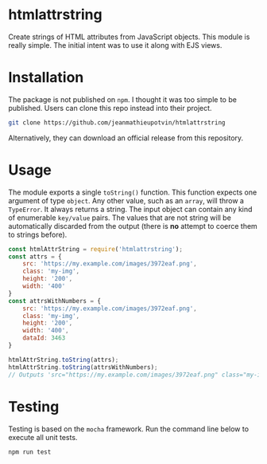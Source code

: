 # htmlattrstring

Create strings of HTML attributes from JavaScript objects. This module is really
simple. The initial intent was to use it along with EJS views.

# Installation

The package is not published on `npm`. I thought it was too simple to be published.
Users can clone this repo instead into their project.

```bash
git clone https://github.com/jeanmathieupotvin/htmlattrstring
```

Alternatively, they can download an official release from this repository.

# Usage

The module exports a single `toString()` function. This function expects one argument of type `object`. Any other value, such as an `array`, will throw a `TypeError`. It always returns a string. The input object can contain any kind of enumerable `key/value` pairs. The values that are not string will be automatically discarded from the output (there is **no** attempt to coerce them to strings before).

```js
const htmlAttrString = require('htmlattrstring');
const attrs = {
    src: 'https://my.example.com/images/3972eaf.png',
    class: 'my-img',
    height: '200',
    width: '400'
}
const attrsWithNumbers = {
    src: 'https://my.example.com/images/3972eaf.png',
    class: 'my-img',
    height: '200',
    width: '400',
    dataId: 3463
}

htmlAttrString.toString(attrs);
htmlAttrString.toString(attrsWithNumbers);
// Outputs 'src="https://my.example.com/images/3972eaf.png" class="my-img" height="200" width="400"'.
```

# Testing

Testing is based on the `mocha` framework. Run the command line below to execute all unit tests.

```bash
npm run test
```
